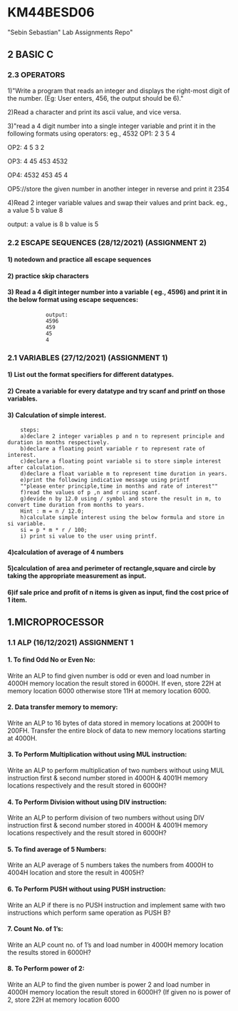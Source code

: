 # KM44BESD06

"Sebin Sebastian" Lab Assignments Repo"

## 2 BASIC C

### 2.3 OPERATORS

1)"Write a program that reads an integer and displays the right-most digit of the number.
(Eg: User enters, 456, the output should be 6)."

2)Read a character and print its ascii value, and vice versa.

3)"read a 4 digit number into a single integer variable and print it in the following formats using operators:
eg., 4532
OP1: 
2
3
5
4

OP2:
4
5
3
2

OP3:
4
45
453
4532

OP4:
4532
453
45
4

OP5://store the given number in another integer in reverse and print it
2354 

4)Read 2 integer variable values and swap their values and print back.
eg., a value 5
b value 8

output: a value is 8 
b value is 5

### 2.2 ESCAPE SEQUENCES (28/12/2021) (ASSIGNMENT 2)

####   1) notedown and practice all escape sequences
####   2) practice skip characters
####   3) Read a 4 digit integer number into a variable ( eg., 4596) and print it in the below format using escape sequences:
                output:  
                4596
                459
                45
                4


### 2.1 VARIABLES (27/12/2021) (ASSIGNMENT 1)

####  1) List out the format specifiers for different datatypes.
####  2) Create a variable for every datatype and try scanf and printf on those variables.
####  3) Calculation of simple interest.
        steps: 
        a)declare 2 integer variables p and n to represent principle and duration in months respectively.
        b)declare a floating point variable r to represent rate of interest.
        c)declare a floating point variable si to store simple interest after calculation.
        d)declare a float variable m to represent time duration in years.
        e)print the following indicative message using printf
        ""please enter principle,time in months and rate of interest""
        f)read the values of p ,n and r using scanf.
        g)devide n by 12.0 using / symbol and store the result in m, to convert time duration from months to years.
        Hint : m = n / 12.0;
        h)calculate simple interest using the below formula and store in si variable.
        si = p * m * r / 100;
        i) print si value to the user using printf.

####  4)calculation of average of 4 numbers
####  5)calculation of area and perimeter of rectangle,square and circle by taking the appropriate measurement as input.
####  6)if sale price and profit of n items is given as input, find the cost price of 1 item.



## 1.MICROPROCESSOR 
### 1.1 ALP (16/12/2021) ASSIGNMENT 1
#### 1. To find Odd No or Even No:
Write an ALP to find given number is odd or even and load number in 4000H memory 
location the result stored in 6000H. If even, store 22H at memory location 6000 otherwise 
store 11H at memory location 6000.
#### 2. Data transfer memory to memory:
Write an ALP to 16 bytes of data stored in memory locations at 2000H to 200FH. Transfer 
the entire block of data to new memory locations starting at 4000H.
#### 3. To Perform Multiplication without using MUL instruction:
Write an ALP to perform multiplication of two numbers without using MUL instruction first 
& second number stored in 4000H & 4001H memory locations respectively and the result 
stored in 6000H?
#### 4. To Perform Division without using DIV instruction:
Write an ALP to perform division of two numbers without using DIV instruction first & 
second number stored in 4000H & 4001H memory locations respectively and the result 
stored in 6000H?
#### 5. To find average of 5 Numbers:
Write an ALP average of 5 numbers takes the numbers from 4000H to 4004H location and 
store the result in 4005H?
#### 6. To Perform PUSH without using PUSH instruction:
Write an ALP if there is no PUSH instruction and implement same with two instructions 
which perform same operation as PUSH B?
#### 7. Count No. of 1’s:
Write an ALP count no. of 1’s and load number in 4000H memory location the results stored 
in 6000H?
#### 8. To Perform power of 2:
Write an ALP to find the given number is power 2 and load number in 4000H memory 
location the result stored in 6000H? (If given no is power of 2, store 22H at memory location 
6000

